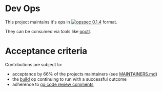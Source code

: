 # Dev Ops

This project maintains it's ops in [![opspec 0.1.4](https://img.shields.io/badge/opspec-0.1.4-brightgreen.svg)](https://opspec.io/) format.

They can be consumed via tools like [opctl](https://opctl.io).

# Acceptance criteria

Contributions are subject to:

- acceptance by 66% of the projects maintainers (see
  [MAINTAINERS.md](MAINTAINERS.md))
- the [build](.opspec/build) op continuing to run with a successful
  outcome
- adherence to
  [go code review comments](https://github.com/golang/go/wiki/CodeReviewComments)

